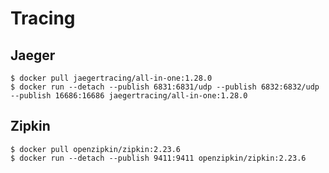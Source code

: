 # Tracing

## Jaeger

```shell
$ docker pull jaegertracing/all-in-one:1.28.0
$ docker run --detach --publish 6831:6831/udp --publish 6832:6832/udp --publish 16686:16686 jaegertracing/all-in-one:1.28.0
```

## Zipkin

```shell
$ docker pull openzipkin/zipkin:2.23.6
$ docker run --detach --publish 9411:9411 openzipkin/zipkin:2.23.6
```
